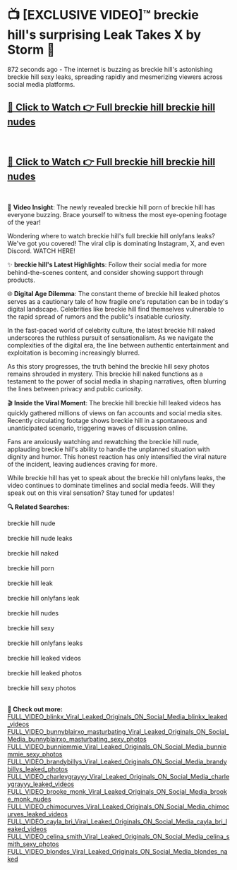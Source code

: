 # 📺 [EXCLUSIVE VIDEO]™ breckie hill's surprising Leak Takes X by Storm 🚀

872 seconds ago - The internet is buzzing as breckie hill's astonishing breckie hill sexy leaks, spreading rapidly and mesmerizing viewers across social media platforms.

<h2><a href="https://github-6l9.pages.dev/link1">🔗 Click to Watch 👉 Full breckie hill breckie hill nudes</a></h2><br>
<h2><a href="https://github-6l9.pages.dev/link2">🔗 Click to Watch 👉 Full breckie hill breckie hill nudes</a></h2><br>

🎥 **Video Insight**: The newly revealed breckie hill porn of breckie hill has everyone buzzing. Brace yourself to witness the most eye-opening footage of the year!

Wondering where to watch breckie hill's full breckie hill onlyfans leaks? We've got you covered! The viral clip is dominating Instagram, X, and even Discord. WATCH HERE!

✨ **breckie hill's Latest Highlights**: Follow their social media for more behind-the-scenes content, and consider showing support through products.

🌐 **Digital Age Dilemma**: The constant theme of breckie hill leaked photos serves as a cautionary tale of how fragile one's reputation can be in today's digital landscape. Celebrities like breckie hill find themselves vulnerable to the rapid spread of rumors and the public's insatiable curiosity.

In the fast-paced world of celebrity culture, the latest breckie hill naked underscores the ruthless pursuit of sensationalism. As we navigate the complexities of the digital era, the line between authentic entertainment and exploitation is becoming increasingly blurred.

As this story progresses, the truth behind the breckie hill sexy photos remains shrouded in mystery. This breckie hill naked functions as a testament to the power of social media in shaping narratives, often blurring the lines between privacy and public curiosity.

🎬 **Inside the Viral Moment**: The breckie hill breckie hill leaked videos has quickly gathered millions of views on fan accounts and social media sites. Recently circulating footage shows breckie hill in a spontaneous and unanticipated scenario, triggering waves of discussion online.

Fans are anxiously watching and rewatching the breckie hill nude, applauding breckie hill's ability to handle the unplanned situation with dignity and humor. This honest reaction has only intensified the viral nature of the incident, leaving audiences craving for more.

While breckie hill has yet to speak about the breckie hill onlyfans leaks, the video continues to dominate timelines and social media feeds. Will they speak out on this viral sensation? Stay tuned for updates!

<strong>🔍 Related Searches:</strong>

breckie hill nude
<br><br>
breckie hill nude leaks
<br><br>
breckie hill naked
<br><br>
breckie hill porn
<br><br>
breckie hill leak
<br><br>
breckie hill onlyfans leak
<br><br>
breckie hill nudes
<br><br>
breckie hill sexy
<br><br>
breckie hill onlyfans leaks
<br><br>
breckie hill leaked videos
<br><br>
breckie hill leaked photos
<br><br>
breckie hill sexy photos
<br><br>



<strong>🔗 Check out more:</strong><br>
<a href="./FULL_VIDEO_blinkx_Viral_Leaked_Originals_ON_Social_Media_blinkx_leaked_videos.md">FULL_VIDEO_blinkx_Viral_Leaked_Originals_ON_Social_Media_blinkx_leaked_videos</a><br>
<a href="./FULL_VIDEO_bunnyblairxo_masturbating_Viral_Leaked_Originals_ON_Social_Media_bunnyblairxo_masturbating_sexy_photos.md">FULL_VIDEO_bunnyblairxo_masturbating_Viral_Leaked_Originals_ON_Social_Media_bunnyblairxo_masturbating_sexy_photos</a><br>
<a href="./FULL_VIDEO_bunniemmie_Viral_Leaked_Originals_ON_Social_Media_bunniemmie_sexy_photos.md">FULL_VIDEO_bunniemmie_Viral_Leaked_Originals_ON_Social_Media_bunniemmie_sexy_photos</a><br>
<a href="./FULL_VIDEO_brandybillys_Viral_Leaked_Originals_ON_Social_Media_brandybillys_leaked_photos.md">FULL_VIDEO_brandybillys_Viral_Leaked_Originals_ON_Social_Media_brandybillys_leaked_photos</a><br>
<a href="./FULL_VIDEO_charleygrayyy_Viral_Leaked_Originals_ON_Social_Media_charleygrayyy_leaked_videos.md">FULL_VIDEO_charleygrayyy_Viral_Leaked_Originals_ON_Social_Media_charleygrayyy_leaked_videos</a><br>
<a href="./FULL_VIDEO_brooke_monk_Viral_Leaked_Originals_ON_Social_Media_brooke_monk_nudes.md">FULL_VIDEO_brooke_monk_Viral_Leaked_Originals_ON_Social_Media_brooke_monk_nudes</a><br>
<a href="./FULL_VIDEO_chimocurves_Viral_Leaked_Originals_ON_Social_Media_chimocurves_leaked_videos.md">FULL_VIDEO_chimocurves_Viral_Leaked_Originals_ON_Social_Media_chimocurves_leaked_videos</a><br>
<a href="./FULL_VIDEO_cayla_bri_Viral_Leaked_Originals_ON_Social_Media_cayla_bri_leaked_videos.md">FULL_VIDEO_cayla_bri_Viral_Leaked_Originals_ON_Social_Media_cayla_bri_leaked_videos</a><br>
<a href="./FULL_VIDEO_celina_smith_Viral_Leaked_Originals_ON_Social_Media_celina_smith_sexy_photos.md">FULL_VIDEO_celina_smith_Viral_Leaked_Originals_ON_Social_Media_celina_smith_sexy_photos</a><br>
<a href="./FULL_VIDEO_blondes_Viral_Leaked_Originals_ON_Social_Media_blondes_naked.md">FULL_VIDEO_blondes_Viral_Leaked_Originals_ON_Social_Media_blondes_naked</a><br>
